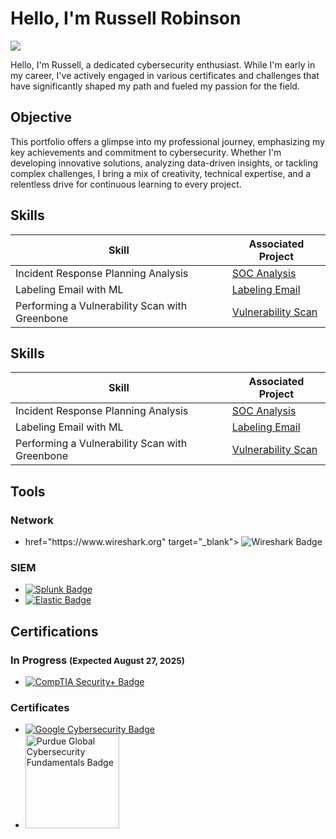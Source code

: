 # Hello, I'm Russell Robinson
<a href="https://www.linkedin.com/in/russell-robinson-a54ba6112/"><img src="https://img.shields.io/badge/-LinkedIn-0072b1?&style=for-the-badge&logo=linkedin&logoColor=white" /></a>


Hello, I'm Russell, a dedicated cybersecurity enthusiast. While I'm early in my career, I've actively engaged in various certificates and challenges that have significantly shaped my path and fueled my passion for the field.

## Objective
This portfolio offers a glimpse into my professional journey, emphasizing my key achievements and commitment to cybersecurity. Whether I'm developing innovative solutions, analyzing data-driven insights, or tackling complex challenges, I bring a mix of creativity, technical expertise, and a relentless drive for continuous learning to every project.


<!-- Skills Section -->
<section id="skills">
  <h2>Skills</h2>
  <table>
    <thead>
      <tr>
        <th>Skill</th>
        <th>Associated Project</th>
      </tr>
    </thead>
    <tbody>
      <tr>
        <td>Incident Response Planning Analysis</td>
        <td>
          <a href="https://github.com/Russell-Robinson/Russell-Robinson.github.io/blob/b408d70e8299af4236ea1e122d2a50a1a727543f/2023%20Tesla_Incident-report-analysis.pdf" target="_blank">
            SOC Analysis
          </a>
        </td>
      </tr>
      <tr>
        <td>Labeling Email with ML</td>
        <td>
          <a href="https://github.com/Russell-Robinson/Russell-Robinson/blob/3462cccb6463d30f55897c4fcd7811340a40a725/Russell_project_(1).ipynb" target="_blank">
            Labeling Email
          </a>
        </td>
      </tr>
      <tr>
        <td>Performing a Vulnerability Scan with Greenbone</td>
        <td>
          <a href="https://github.com/Russell-Robinson/Russell-Robinson.github.io/blob/main/Performing%20a%20Vulnerability%20Scan%20with%20Greenbone-.pdf" target="_blank">
            Vulnerability Scan
          </a>
        </td>
      </tr>
    </tbody>
  </table>
</section>

<!-- Skills Section -->
<section id="skills">
  <h2>Skills</h2>
  <table>
    <thead>
      <tr>
        <th>Skill</th>
        <th>Associated Project</th>
      </tr>
    </thead>
    <tbody>
      <tr>
        <td>Incident Response Planning Analysis</td>
        <td>
          <a href="https://github.com/Russell-Robinson/Russell-Robinson.github.io/blob/b408d70e8299af4236ea1e122d2a50a1a727543f/2023%20Tesla_Incident-report-analysis.pdf" target="_blank">
            SOC Analysis
          </a>
        </td>
      </tr>
      <tr>
        <td>Labeling Email with ML</td>
        <td>
          <a href="https://github.com/Russell-Robinson/Russell-Robinson/blob/3462cccb6463d30f55897c4fcd7811340a40a725/Russell_project_(1).ipynb" target="_blank">
            Labeling Email
          </a>
        </td>
      </tr>
      <tr>
        <td>Performing a Vulnerability Scan with Greenbone</td>
        <td>
          <a href="https://github.com/Russell-Robinson/Russell-Robinson.github.io/blob/main/Performing%20a%20Vulnerability%20Scan%20with%20Greenbone-.pdf" target="_blank">
            Vulnerability Scan
          </a>
        </td>
      </tr>
    </tbody>
  </table>
</section>

<!-- Tools Section -->
<section id="tools">
  <h2>Tools</h2>

  <h3>Network</h3>
  <ul>
    <li>
       href="https://www.wireshark.org" target="_blank">
        <img
          src="https://img.shields.io/badge/-Wireshark-1679A7?style=for-the-badge&logo=Wireshark&logoColor=white"
          alt="Wireshark Badge"
        />
      </a>
    </li>
  </ul>

  <h3>SIEM</h3>
  <ul>
    <li>
      <a href="https://www.splunk.com" target="_blank">
        <img
          src="https://img.shields.io/badge/-Splunk-000000?style=for-the-badge&logo=Splunk&logoColor=white"
          alt="Splunk Badge"
        />
      </a>
    </li>
    <li>
      <a href="https://www.elastic.co" target="_blank">
        <img
          src="https://img.shields.io/badge/-Elastic-005571?style=for-the-badge&logo=Elastic&logoColor=white"
          alt="Elastic Badge"
        />
      </a>
    </li>
  </ul>
</section>

<!-- Certifications Section -->
<section id="certifications">
  <h2>Certifications</h2>

  <h3>In Progress <small>(Expected August 27, 2025)</small></h3>
  <ul>
    <li>
      <a href="https://www.comptia.org" target="_blank">
        <img
          src="https://img.shields.io/badge/-Security%2B-FF0000?style=for-the-badge&logo=CompTIA&logoColor=white"
          alt="CompTIA Security+ Badge"
        />
      </a>
    </li>
  </ul>

  <h3>Certificates</h3>
  <ul>
    <li>
      <a href="https://www.google.com" target="_blank">
        <img
          src="https://img.shields.io/badge/-Google%20Cybersecurity-4285F4?style=for-the-badge&logo=Google&logoColor=white"
          alt="Google Cybersecurity Badge"
        />
      </a>
    </li>
    <li>
      <!-- Purdue Global Badge via Credly embed -->
      <div>
        <img
          src="https://github.com/user-attachments/assets/3fa38ee4-c427-4d59-bc40-f3b04666bf40"
          alt="Purdue Global Cybersecurity Fundamentals Badge"
          style="width:150px; height:auto;"
        />
      </div>
      <div
        data-iframe-width="150"
        data-iframe-height="270"
        data-share-badge-id="369e8e1c-0278-42d3-b899-7ea8b697782d"
        data-share-badge-host="https://www.credly.com">
      </div>
    </li>
  </ul>
</section>
